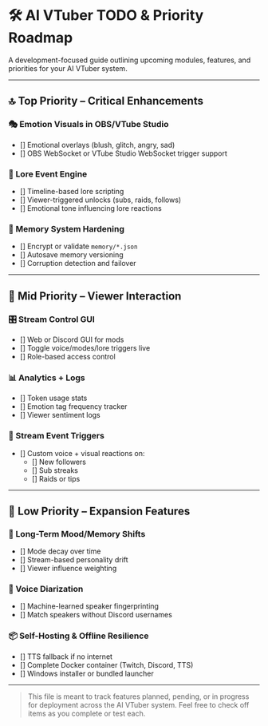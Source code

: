 # 🛠️ AI VTuber TODO & Priority Roadmap

A development-focused guide outlining upcoming modules, features, and priorities for your AI VTuber system.

---

## 🔝 Top Priority – Critical Enhancements

### 🎭 Emotion Visuals in OBS/VTube Studio
- [] Emotional overlays (blush, glitch, angry, sad)
- [] OBS WebSocket or VTube Studio WebSocket trigger support

### 🧬 Lore Event Engine
- [] Timeline-based lore scripting
- [] Viewer-triggered unlocks (subs, raids, follows)
- [] Emotional tone influencing lore reactions

### 🔐 Memory System Hardening
- [] Encrypt or validate `memory/*.json`
- [] Autosave memory versioning
- [] Corruption detection and failover

---

## 🧪 Mid Priority – Viewer Interaction

### 🎛️ Stream Control GUI
- [] Web or Discord GUI for mods
- [] Toggle voice/modes/lore triggers live
- [] Role-based access control

### 📊 Analytics + Logs
- [] Token usage stats
- [] Emotion tag frequency tracker
- [] Viewer sentiment logs

### 🎉 Stream Event Triggers
- [] Custom voice + visual reactions on:
  - [] New followers
  - [] Sub streaks
  - [] Raids or tips

---

## 🔁 Low Priority – Expansion Features

### 🧠 Long-Term Mood/Memory Shifts
- [] Mode decay over time
- [] Stream-based personality drift
- [] Viewer influence weighting

### 🧬 Voice Diarization
- [] Machine-learned speaker fingerprinting
- [] Match speakers without Discord usernames

### 📦 Self-Hosting & Offline Resilience
- [] TTS fallback if no internet
- [] Complete Docker container (Twitch, Discord, TTS)
- [] Windows installer or bundled launcher

---

> This file is meant to track features planned, pending, or in progress for deployment across the AI VTuber system. Feel free to check off items as you complete or test each.